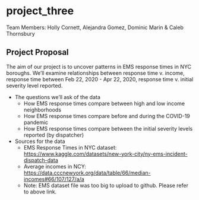 # project_three
Team Members: Holly Cornett, Alejandra Gomez, Dominic Marin & Caleb Thornsbury

## Project Proposal
The aim of our project is to uncover patterns in EMS response times in NYC boroughs. We’ll examine relationships between response time v. income, response time between Feb 22, 2020 - Apr 22, 2020, response time v. initial severity level reported.

- The questions we’ll ask of the data
    - How EMS response times compare between high and low income neighborhoods
    - How EMS response times compare before and during the COVID-19 pandemic
    - How EMS response times compare between the initial severity levels reported (by dispatcher)
- Sources for the data 
    -  EMS Response Times in NYC dataset: https://www.kaggle.com/datasets/new-york-city/ny-ems-incident-dispatch-data
    -  Average incomes in NCY: https://data.cccnewyork.org/data/table/66/median-incomes#66/107/127/a/a
    -  Note: EMS dataset file was too big to upload to github. Please refer to above link.




